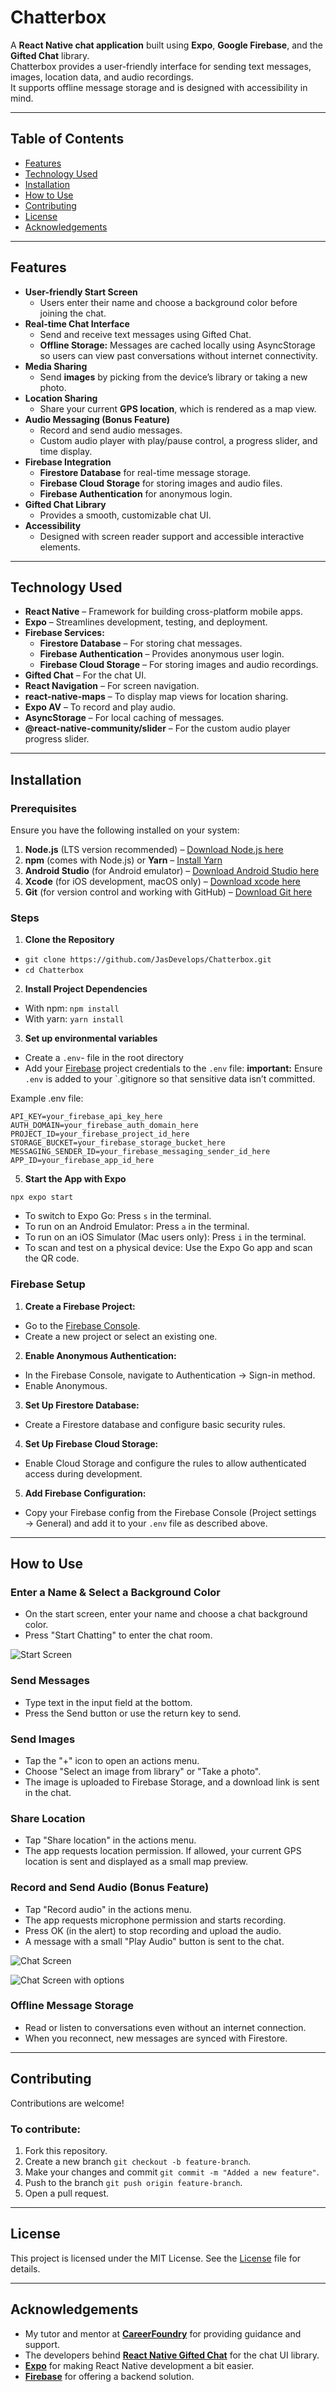 # Chatterbox

A **React Native chat application** built using **Expo**, **Google Firebase**, and the **Gifted Chat** library.  
Chatterbox provides a user-friendly interface for sending text messages, images, location data, and audio recordings.  
It supports offline message storage and is designed with accessibility in mind.

---

## Table of Contents

- [Features](#features)
- [Technology Used](#technology-used)
- [Installation](#installation)
- [How to Use](#how-to-use)
- [Contributing](#contributing)
- [License](#license)
- [Acknowledgements](#acknowledgements)

---

## <a name="features"></a>Features

- **User-friendly Start Screen**
  - Users enter their name and choose a background color before joining the chat.
- **Real-time Chat Interface**
  - Send and receive text messages using Gifted Chat.
  - **Offline Storage:** Messages are cached locally using AsyncStorage so users can view past conversations without internet connectivity.
- **Media Sharing**
  - Send **images** by picking from the device’s library or taking a new photo.
- **Location Sharing**
  - Share your current **GPS location**, which is rendered as a map view.
- **Audio Messaging (Bonus Feature)**
  - Record and send audio messages.
  - Custom audio player with play/pause control, a progress slider, and time display.
- **Firebase Integration**
  - **Firestore Database** for real-time message storage.
  - **Firebase Cloud Storage** for storing images and audio files.
  - **Firebase Authentication** for anonymous login.
- **Gifted Chat Library**
  - Provides a smooth, customizable chat UI.
- **Accessibility**
  - Designed with screen reader support and accessible interactive elements.

---

## <a name="technology-used"></a>Technology Used

- **React Native** – Framework for building cross-platform mobile apps.
- **Expo** – Streamlines development, testing, and deployment.
- **Firebase Services:**
  - **Firestore Database** – For storing chat messages.
  - **Firebase Authentication** – Provides anonymous user login.
  - **Firebase Cloud Storage** – For storing images and audio recordings.
- **Gifted Chat** – For the chat UI.
- **React Navigation** – For screen navigation.
- **react-native-maps** – To display map views for location sharing.
- **Expo AV** – To record and play audio.
- **AsyncStorage** – For local caching of messages.
- **@react-native-community/slider** – For the custom audio player progress slider.

---

## <a name="installation"></a>Installation

### Prerequisites

Ensure you have the following installed on your system:

1. **Node.js** (LTS version recommended) – [Download Node.js here](https://nodejs.org/)
2. **npm** (comes with Node.js) or **Yarn** – [Install Yarn](https://yarnpkg.com/getting-started/install)
3. **Android Studio** (for Android emulator) – [Download Android Studio here](https://developer.android.com/studio)
4. **Xcode** (for iOS development, macOS only) – [Download xcode here](https://developer.apple.com/xcode/)
5. **Git** (for version control and working with GitHub) – [Download Git here](https://git-scm.com/)

### Steps

1. **Clone the Repository**

- `git clone https://github.com/JasDevelops/Chatterbox.git`
- `cd Chatterbox`

2. **Install Project Dependencies**

- With npm: `npm install`
- With yarn: `yarn install`

3. **Set up environmental variables**

- Create a `.env`- file in the root directory
- Add your [Firebase](https://console.firebase.google.com/) project credentials to the `.env` file:
  **important:** Ensure `.env` is added to your `.gitignore so that sensitive data isn’t committed.

Example .env file:

```
API_KEY=your_firebase_api_key_here
AUTH_DOMAIN=your_firebase_auth_domain_here
PROJECT_ID=your_firebase_project_id_here
STORAGE_BUCKET=your_firebase_storage_bucket_here
MESSAGING_SENDER_ID=your_firebase_messaging_sender_id_here
APP_ID=your_firebase_app_id_here
```

5. **Start the App with Expo**

`npx expo start`

- To switch to Expo Go: Press `s` in the terminal.
- To run on an Android Emulator: Press `a` in the terminal.
- To run on an iOS Simulator (Mac users only): Press `i` in the terminal.
- To scan and test on a physical device: Use the Expo Go app and scan the QR code.

### Firebase Setup

1. **Create a Firebase Project:**

- Go to the [Firebase Console](https://console.firebase.google.com/).
- Create a new project or select an existing one.

2. **Enable Anonymous Authentication:**

- In the Firebase Console, navigate to Authentication → Sign-in method.
- Enable Anonymous.

3. **Set Up Firestore Database:**

- Create a Firestore database and configure basic security rules.

4. **Set Up Firebase Cloud Storage:**

- Enable Cloud Storage and configure the rules to allow authenticated access during development.

5. **Add Firebase Configuration:**

- Copy your Firebase config from the Firebase Console (Project settings → General)  and add it to your `.env` file as described above.

---

## <a name="how-to-use"></a>How to Use

### Enter a Name & Select a Background Color

- On the start screen, enter your name and choose a chat background color.
- Press "Start Chatting" to enter the chat room.

![Start Screen](assets/Screenshot_Start.jpg)

### Send Messages

- Type text in the input field at the bottom.
- Press the Send button or use the return key to send.

### Send Images

- Tap the "+" icon to open an actions menu.
- Choose "Select an image from library" or "Take a photo".
- The image is uploaded to Firebase Storage, and a download link is sent in the chat.

### Share Location

- Tap "Share location" in the actions menu.
- The app requests location permission. If allowed, your current GPS location is sent and displayed as a small map preview.

### Record and Send Audio (Bonus Feature)

- Tap "Record audio" in the actions menu.
- The app requests microphone permission and starts recording.
- Press OK (in the alert) to stop recording and upload the audio.
- A message with a small "Play Audio" button is sent to the chat.

![Chat Screen](assets/Screenshot_Chat_1.jpg)

![Chat Screen with options](assets/Screenshot_Chat_2.jpg)

### Offline Message Storage

- Read or listen to conversations even without an internet connection.
- When you reconnect, new messages are synced with Firestore.

---

## <a name="contributing"></a>Contributing

Contributions are welcome!

### To contribute:

1. Fork this repository.
2. Create a new branch `git checkout -b feature-branch`.
3. Make your changes and commit `git commit -m "Added a new feature"`.
4. Push to the branch `git push origin feature-branch`.
5. Open a pull request.

---

## <a name="license"></a>License

This project is licensed under the MIT License. See the [License](./LICENSE) file for details.

---

## <a name="acknowledgements"></a>Acknowledgements

- My tutor and mentor at **[CareerFoundry](https://careerfoundry.com/)** for providing guidance and support.
- The developers behind **[React Native Gifted Chat](https://github.com/FaridSafi/react-native-gifted-chat)** for the chat UI library.
- **[Expo](https://expo.dev/)** for making React Native development a bit easier.
- **[Firebase](https://firebase.google.com/)** for offering a backend solution.
